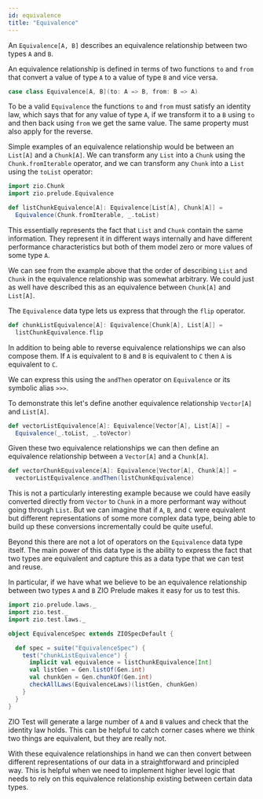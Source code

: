 ```yaml
---
id: equivalence
title: "Equivalence"
---
```


An `Equivalence[A, B]` describes an equivalence relationship between two types `A` and `B`.

An equivalence relationship is defined in terms of two functions `to` and `from` that convert a value of type `A` to a value of type `B` and vice versa.

```scala mdoc
case class Equivalence[A, B](to: A => B, from: B => A)
```

To be a valid `Equivalence` the functions `to` and `from` must satisfy an identity law, which says that for any value of type `A`, if we transform it to a `B` using `to` and then back using `from` we get the same value. The same property must also apply for the reverse.

Simple examples of an equivalence relationship would be between an `List[A]` and a `Chunk[A]`. We can transform any `List` into a `Chunk` using the `Chunk.fromIterable` operator, and we can transform any `Chunk` into a `List` using the `toList` operator:

```scala mdoc:reset
import zio.Chunk
import zio.prelude.Equivalence

def listChunkEquivalence[A]: Equivalence[List[A], Chunk[A]] =
  Equivalence(Chunk.fromIterable, _.toList)
```

This essentially represents the fact that `List` and `Chunk` contain the same information. They represent it in different ways internally and have different performance characteristics but both of them model zero or more values of some type `A`.

We can see from the example above that the order of describing `List` and `Chunk` in the equivalence relationship was somewhat arbitrary. We could just as well have described this as an equivalence between `Chunk[A]` and `List[A]`.

The `Equivalence` data type lets us express that through the `flip` operator.

```scala mdoc
def chunkListEquivalence[A]: Equivalence[Chunk[A], List[A]] =
  listChunkEquivalence.flip
```

In addition to being able to reverse equivalence relationships we can also compose them. If `A` is equivalent to `B` and `B` is equivalent to `C` then `A` is equivalent to `C`.

We can express this using the `andThen` operator on `Equivalence` or its symbolic alias `>>>`.

To demonstrate this let's define another equivalence relationship `Vector[A]` and `List[A]`.

```scala mdoc
def vectorListEquivalence[A]: Equivalence[Vector[A], List[A]] =
  Equivalence(_.toList, _.toVector)
```

Given these two equivalence relationships we can then define an equivalence relationship between a `Vector[A]` and a `Chunk[A]`.

```scala mdoc
def vectorChunkEquivalence[A]: Equivalence[Vector[A], Chunk[A]] =
  vectorListEquivalence.andThen(listChunkEquivalence)
```

This is not a particularly interesting example because we could have easily converted directly from `Vector` to `Chunk` in a more performant way without going through `List`. But we can imagine that if `A`, `B`, and `C` were equivalent but different representations of some more complex data type, being able to build up these conversions incrementally could be quite useful.

Beyond this there are not a lot of operators on the `Equivalence` data type itself. The main power of this data type is the ability to express the fact that two types are equivalent and capture this as a data type that we can test and reuse.

In particular, if we have what we believe to be an equivalence relationship between two types `A` and `B` ZIO Prelude makes it easy for us to test this.

```scala mdoc
import zio.prelude.laws._
import zio.test._
import zio.test.laws._

object EquivalenceSpec extends ZIOSpecDefault {

  def spec = suite("EquivalenceSpec") {
    test("chunkListEquivalence") {
      implicit val equivalence = listChunkEquivalence[Int]
      val listGen = Gen.listOf(Gen.int)
      val chunkGen = Gen.chunkOf(Gen.int)
      checkAllLaws(EquivalenceLaws)(listGen, chunkGen)
    }
  }
}
```

ZIO Test will generate a large number of `A` and `B` values and check that the identity law holds. This can be helpful to catch corner cases where we think two things are equivalent, but they are really not.

With these equivalence relationships in hand we can then convert between different representations of our data in a straightforward and principled way. This is helpful when we need to implement higher level logic that needs to rely on this equivalence relationship existing between certain data types.
